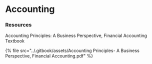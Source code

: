# Accounting

### Resources

Accounting Principles: A Business Perspective, Financial Accounting Textbook

{% file src="../.gitbook/assets/Accounting Principles- A Business Perspective, Financial Accounting.pdf" %}

